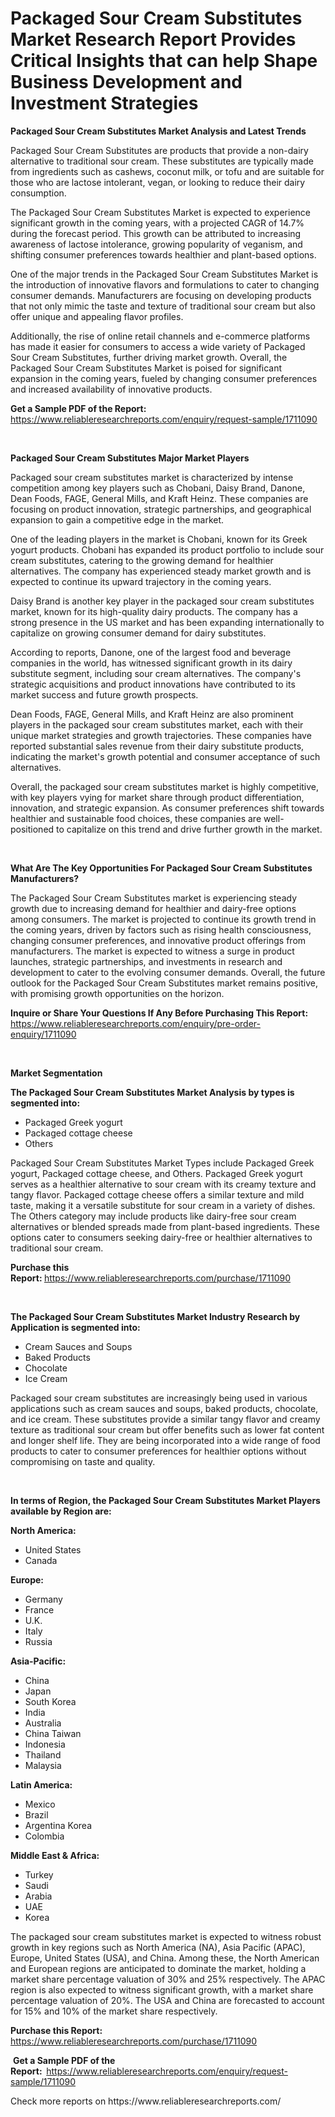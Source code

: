 <p><h1>Packaged Sour Cream Substitutes Market Research Report Provides Critical Insights that can help Shape Business Development and Investment Strategies</h1></p><p><strong>Packaged Sour Cream Substitutes Market Analysis and Latest Trends</strong></p>
<p><p>Packaged Sour Cream Substitutes are products that provide a non-dairy alternative to traditional sour cream. These substitutes are typically made from ingredients such as cashews, coconut milk, or tofu and are suitable for those who are lactose intolerant, vegan, or looking to reduce their dairy consumption.</p><p>The Packaged Sour Cream Substitutes Market is expected to experience significant growth in the coming years, with a projected CAGR of 14.7% during the forecast period. This growth can be attributed to increasing awareness of lactose intolerance, growing popularity of veganism, and shifting consumer preferences towards healthier and plant-based options.</p><p>One of the major trends in the Packaged Sour Cream Substitutes Market is the introduction of innovative flavors and formulations to cater to changing consumer demands. Manufacturers are focusing on developing products that not only mimic the taste and texture of traditional sour cream but also offer unique and appealing flavor profiles.</p><p>Additionally, the rise of online retail channels and e-commerce platforms has made it easier for consumers to access a wide variety of Packaged Sour Cream Substitutes, further driving market growth. Overall, the Packaged Sour Cream Substitutes Market is poised for significant expansion in the coming years, fueled by changing consumer preferences and increased availability of innovative products.</p></p>
<p><strong>Get a Sample PDF of the Report:&nbsp;</strong> <a href="https://www.reliableresearchreports.com/enquiry/request-sample/1711090">https://www.reliableresearchreports.com/enquiry/request-sample/1711090</a></p>
<p>&nbsp;</p>
<p><strong>Packaged Sour Cream Substitutes Major Market Players</strong></p>
<p><p>Packaged sour cream substitutes market is characterized by intense competition among key players such as Chobani, Daisy Brand, Danone, Dean Foods, FAGE, General Mills, and Kraft Heinz. These companies are focusing on product innovation, strategic partnerships, and geographical expansion to gain a competitive edge in the market.</p><p>One of the leading players in the market is Chobani, known for its Greek yogurt products. Chobani has expanded its product portfolio to include sour cream substitutes, catering to the growing demand for healthier alternatives. The company has experienced steady market growth and is expected to continue its upward trajectory in the coming years.</p><p>Daisy Brand is another key player in the packaged sour cream substitutes market, known for its high-quality dairy products. The company has a strong presence in the US market and has been expanding internationally to capitalize on growing consumer demand for dairy substitutes.</p><p>According to reports, Danone, one of the largest food and beverage companies in the world, has witnessed significant growth in its dairy substitute segment, including sour cream alternatives. The company's strategic acquisitions and product innovations have contributed to its market success and future growth prospects.</p><p>Dean Foods, FAGE, General Mills, and Kraft Heinz are also prominent players in the packaged sour cream substitutes market, each with their unique market strategies and growth trajectories. These companies have reported substantial sales revenue from their dairy substitute products, indicating the market's growth potential and consumer acceptance of such alternatives.</p><p>Overall, the packaged sour cream substitutes market is highly competitive, with key players vying for market share through product differentiation, innovation, and strategic expansion. As consumer preferences shift towards healthier and sustainable food choices, these companies are well-positioned to capitalize on this trend and drive further growth in the market.</p></p>
<p>&nbsp;</p>
<p><strong>What Are The Key Opportunities For Packaged Sour Cream Substitutes Manufacturers?</strong></p>
<p><p>The Packaged Sour Cream Substitutes market is experiencing steady growth due to increasing demand for healthier and dairy-free options among consumers. The market is projected to continue its growth trend in the coming years, driven by factors such as rising health consciousness, changing consumer preferences, and innovative product offerings from manufacturers. The market is expected to witness a surge in product launches, strategic partnerships, and investments in research and development to cater to the evolving consumer demands. Overall, the future outlook for the Packaged Sour Cream Substitutes market remains positive, with promising growth opportunities on the horizon.</p></p>
<p><strong>Inquire or Share Your Questions If Any Before Purchasing This Report:</strong> <a href="https://www.reliableresearchreports.com/enquiry/pre-order-enquiry/1711090">https://www.reliableresearchreports.com/enquiry/pre-order-enquiry/1711090</a></p>
<p>&nbsp;</p>
<p><strong>Market Segmentation</strong></p>
<p><strong>The Packaged Sour Cream Substitutes Market Analysis by types is segmented into:</strong></p>
<p><ul><li>Packaged Greek yogurt</li><li>Packaged cottage cheese</li><li>Others</li></ul></p>
<p><p>Packaged Sour Cream Substitutes Market Types include Packaged Greek yogurt, Packaged cottage cheese, and Others. Packaged Greek yogurt serves as a healthier alternative to sour cream with its creamy texture and tangy flavor. Packaged cottage cheese offers a similar texture and mild taste, making it a versatile substitute for sour cream in a variety of dishes. The Others category may include products like dairy-free sour cream alternatives or blended spreads made from plant-based ingredients. These options cater to consumers seeking dairy-free or healthier alternatives to traditional sour cream.</p></p>
<p><strong>Purchase this Report:&nbsp;</strong><a href="https://www.reliableresearchreports.com/purchase/1711090">https://www.reliableresearchreports.com/purchase/1711090</a></p>
<p>&nbsp;</p>
<p><strong>The Packaged Sour Cream Substitutes Market Industry Research by Application is segmented into:</strong></p>
<p><ul><li>Cream Sauces and Soups</li><li>Baked Products</li><li>Chocolate</li><li>Ice Cream</li></ul></p>
<p><p>Packaged sour cream substitutes are increasingly being used in various applications such as cream sauces and soups, baked products, chocolate, and ice cream. These substitutes provide a similar tangy flavor and creamy texture as traditional sour cream but offer benefits such as lower fat content and longer shelf life. They are being incorporated into a wide range of food products to cater to consumer preferences for healthier options without compromising on taste and quality.</p></p>
<p>&nbsp;</p>
<p><strong>In terms of Region, the Packaged Sour Cream Substitutes Market Players available by Region are:</strong></p>
<p>
    <p> <strong> North America: </strong>
        <ul>
            <li>United States</li>
            <li>Canada</li>
        </ul>
        </p> 
    <p> <strong> Europe: </strong>
        <ul>
            <li>Germany</li>
            <li>France</li>
            <li>U.K.</li>
            <li>Italy</li>
            <li>Russia</li>
        </ul>
        </p> 
    <p> <strong> Asia-Pacific: </strong>
        <ul>
            <li>China</li>
            <li>Japan</li>
            <li>South Korea</li>
            <li>India</li>
            <li>Australia</li>
            <li>China Taiwan</li>
            <li>Indonesia</li>
            <li>Thailand</li>
            <li>Malaysia</li>
        </ul>
        </p> 
    <p> <strong> Latin America: </strong>
        <ul>
            <li>Mexico</li>
            <li>Brazil</li>
            <li>Argentina Korea</li>
            <li>Colombia</li>
        </ul>
        </p> 
    <p> <strong> Middle East & Africa: </strong>
        <ul>
            <li>Turkey</li>
            <li>Saudi</li>
            <li>Arabia</li>
            <li>UAE</li>
            <li>Korea</li>
        </ul>
    </p>
    </p>
<p><p>The packaged sour cream substitutes market is expected to witness robust growth in key regions such as North America (NA), Asia Pacific (APAC), Europe, United States (USA), and China. Among these, the North American and European regions are anticipated to dominate the market, holding a market share percentage valuation of 30% and 25% respectively. The APAC region is also expected to witness significant growth, with a market share percentage valuation of 20%. The USA and China are forecasted to account for 15% and 10% of the market share respectively.</p></p>
<p><strong>Purchase this Report: </strong><a href="https://www.reliableresearchreports.com/purchase/1711090">https://www.reliableresearchreports.com/purchase/1711090</a></p>
<p>&nbsp;<strong>Get a Sample PDF of the Report:&nbsp;&nbsp;</strong><a href="https://www.reliableresearchreports.com/enquiry/request-sample/1711090">https://www.reliableresearchreports.com/enquiry/request-sample/1711090</a></p>
<p><strong></strong></p>
<p>Check more reports on https://www.reliableresearchreports.com/</p>